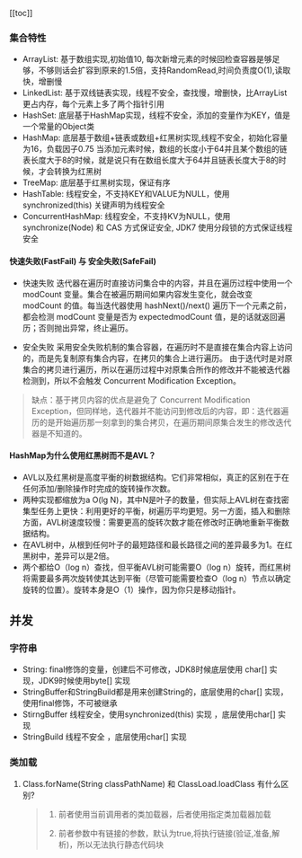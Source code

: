 [[toc]]

### 集合特性

+ ArrayList: 基于数组实现,初始值10, 每次新增元素的时候回检查容器是够足够，不够则话会扩容到原来的1.5倍，支持RandomRead,时间负责度O(1),读取快，增删慢
+ LinkedList: 基于双线链表实现，线程不安全，查找慢，增删快，比ArrayList更占内存，每个元素上多了两个指针引用
+ HashSet: 底层基于HashMap实现，线程不安全，添加的变量作为KEY，值是一个常量的Object类
+ HashMap: 底层基于数组+链表或数组+红黑树实现,线程不安全，初始化容量为16，负载因子0.75 当添加元素时候，数组的长度小于64并且某个数组的链表长度大于8的时候，就是说只有在数组长度大于64并且链表长度大于8的时候，才会转换为红黑树
+ TreeMap: 底层基于红黑树实现，保证有序
+ HashTable: 线程安全，不支持KEY和VALUE为NULL，使用 synchronized(this) 关键声明为线程安全
+ ConcurrentHashMap: 线程安全，不支持KV为NULL，使用 synchronize(Node) 和 CAS 方式保证安全, JDK7 使用分段锁的方式保证线程安全


#### 快速失败(FastFail) 与 安全失败(SafeFail)

+ 快速失败
  迭代器在遍历时直接访问集合中的内容，并且在遍历过程中使用一个 modCount 变量。集合在被遍历期间如果内容发生变化，就会改变 modCount 的值。每当迭代器使用 hashNext()/next() 遍历下一个元素之前，都会检测 modCount 变量是否为 expectedmodCount 值，是的话就返回遍历；否则抛出异常，终止遍历。
  
+ 安全失败
  采用安全失败机制的集合容器，在遍历时不是直接在集合内容上访问的，而是先复制原有集合内容，在拷贝的集合上进行遍历。 由于迭代时是对原集合的拷贝进行遍历，所以在遍历过程中对原集合所作的修改并不能被迭代器检测到，所以不会触发 Concurrent Modification Exception。
  
>缺点：基于拷贝内容的优点是避免了 Concurrent Modification Exception，但同样地，迭代器并不能访问到修改后的内容，即：迭代器遍历的是开始遍历那一刻拿到的集合拷贝，在遍历期间原集合发生的修改迭代器是不知道的。

#### HashMap为什么使用红黑树而不是AVL？
   + AVL以及红黑树是高度平衡的树数据结构。它们非常相似，真正的区别在于在任何添加/删除操作时完成的旋转操作次数。
   + 两种实现都缩放为a O(lg N)，其中N是叶子的数量，但实际上AVL树在查找密集型任务上更快：利用更好的平衡，树遍历平均更短。另一方面，插入和删除方面，AVL树速度较慢：需要更高的旋转次数才能在修改时正确地重新平衡数据结构。
   + 在AVL树中，从根到任何叶子的最短路径和最长路径之间的差异最多为1。在红黑树中，差异可以是2倍。
   + 两个都给O（log n）查找，但平衡AVL树可能需要O（log n）旋转，而红黑树将需要最多两次旋转使其达到平衡（尽管可能需要检查O（log n）节点以确定旋转的位置）。旋转本身是O（1）操作，因为你只是移动指针。


## 并发

### 字符串

+ String: final修饰的变量，创建后不可修改，JDK8时候底层使用 char[] 实现，JDK9时候使用byte[] 实现
+ StringBuffer和StringBuild都是用来创建String的，底层使用的char[] 实现，使用final修饰，不可被继承
+ StirngBuffer 线程安全，使用synchronized(this) 实现 ，底层使用char[] 实现
+ StringBuild 线程不安全 ，底层使用char[] 实现


### 类加载

1. Class.forName(String classPathName) 和 ClassLoad.loadClass 有什么区别?

   > 1. 前者使用当前调用者的类加载器，后者使用指定类加载器加载
   >
   > 2. 前者参数中有链接的参数，默认为true,将执行链接(验证,准备,解析)，所以无法执行静态代码块